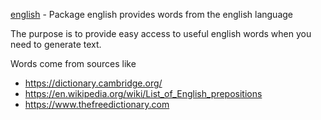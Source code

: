 [english](https://pkg.go.dev/github.com/gregoryv/english) - Package
english provides words from the english language

The purpose is to provide easy access to useful english words when you
need to generate text.

Words come from sources like

- https://dictionary.cambridge.org/
- https://en.wikipedia.org/wiki/List_of_English_prepositions
- https://www.thefreedictionary.com
